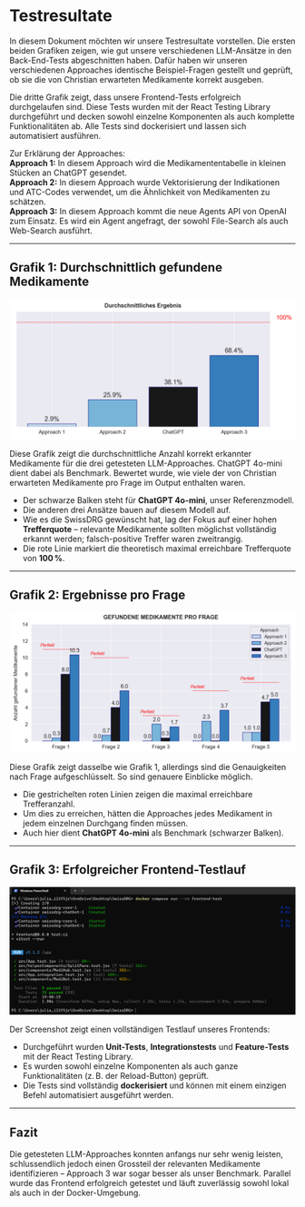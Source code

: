 # Testresultate

In diesem Dokument möchten wir unsere Testresultate vorstellen. Die ersten beiden Grafiken zeigen, wie gut unsere verschiedenen LLM-Ansätze in den Back-End-Tests abgeschnitten haben. Dafür haben wir unseren verschiedenen Approaches identische Beispiel-Fragen gestellt und geprüft, ob sie die von Christian erwarteten Medikamente korrekt ausgeben.

Die dritte Grafik zeigt, dass unsere Frontend-Tests erfolgreich durchgelaufen sind. Diese Tests wurden mit der React Testing Library durchgeführt und decken sowohl einzelne Komponenten als auch komplette Funktionalitäten ab. Alle Tests sind dockerisiert und lassen sich automatisiert ausführen.

Zur Erklärung der Approaches:  
**Approach 1:** In diesem Approach wird die Medikamententabelle in kleinen Stücken an ChatGPT gesendet.  
**Approach 2:** In diesem Approach wurde Vektorisierung der Indikationen und ATC-Codes verwendet, um die Ähnlichkeit von Medikamenten zu schätzen.  
**Approach 3:** In diesem Approach kommt die neue Agents API von OpenAI zum Einsatz. Es wird ein Agent angefragt, der sowohl File-Search als auch Web-Search ausführt.

---

## Grafik 1: Durchschnittlich gefundene Medikamente

![Grafik 1](./Figure_1.png)

Diese Grafik zeigt die durchschnittliche Anzahl korrekt erkannter Medikamente für die drei getesteten LLM-Approaches. ChatGPT 4o-mini dient dabei als Benchmark. Bewertet wurde, wie viele der von Christian erwarteten Medikamente pro Frage im Output enthalten waren.

- Der schwarze Balken steht für **ChatGPT 4o-mini**, unser Referenzmodell.
- Die anderen drei Ansätze bauen auf diesem Modell auf.
- Wie es die SwissDRG gewünscht hat, lag der Fokus auf einer hohen **Trefferquote** – relevante Medikamente sollten möglichst vollständig erkannt werden; falsch-positive Treffer waren zweitrangig.
- Die rote Linie markiert die theoretisch maximal erreichbare Trefferquote von **100 %**.

---

## Grafik 2: Ergebnisse pro Frage

![Grafik 2](./Figure_2.png)

Diese Grafik zeigt dasselbe wie Grafik 1, allerdings sind die Genauigkeiten nach Frage aufgeschlüsselt. So sind genauere Einblicke möglich.

- Die gestrichelten roten Linien zeigen die maximal erreichbare Trefferanzahl.
- Um dies zu erreichen, hätten die Approaches jedes Medikament in jedem einzelnen Durchgang finden müssen.
- Auch hier dient **ChatGPT 4o-mini** als Benchmark (schwarzer Balken).

---

## Grafik 3: Erfolgreicher Frontend-Testlauf

![Grafik 3](./Figure_3.png)

Der Screenshot zeigt einen vollständigen Testlauf unseres Frontends:

- Durchgeführt wurden **Unit-Tests**, **Integrationstests** und **Feature-Tests** mit der React Testing Library.
- Es wurden sowohl einzelne Komponenten als auch ganze Funktionalitäten (z. B. der Reload-Button) geprüft.
- Die Tests sind vollständig **dockerisiert** und können mit einem einzigen Befehl automatisiert ausgeführt werden.

---

## Fazit

Die getesteten LLM-Approaches konnten anfangs nur sehr wenig leisten, schlussendlich jedoch einen Grossteil der relevanten Medikamente identifizieren – Approach 3 war sogar besser als unser Benchmark. Parallel wurde das Frontend erfolgreich getestet und läuft zuverlässig sowohl lokal als auch in der Docker-Umgebung.
